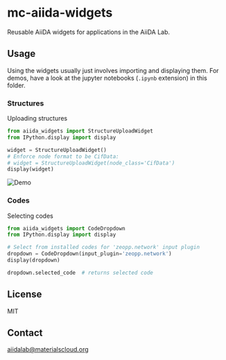 # mc-aiida-widgets

Reusable AiiDA widgets for applications in the AiiDA Lab.

## Usage

Using the widgets usually just involves importing and displaying them.
For demos, have a look at the jupyter notebooks (`.ipynb` extension) in
this folder.

### Structures

Uploading structures
```python
from aiida_widgets import StructureUploadWidget
from IPython.display import display

widget = StructureUploadWidget()
# Enforce node format to be CifData:
# widget = StructureUploadWidget(node_class='CifData')
display(widget)
```

![Demo](https://preview.ibb.co/bFSHco/structure.gif "Using the StructureUploadWidget.")

### Codes

Selecting codes
```python
from aiida_widgets import CodeDropdown
from IPython.display import display

# Select from installed codes for 'zeopp.network' input plugin
dropdown = CodeDropdown(input_plugin='zeopp.network')
display(dropdown)

dropdown.selected_code  # returns selected code
```

## License

MIT

## Contact

aiidalab@materialscloud.org
